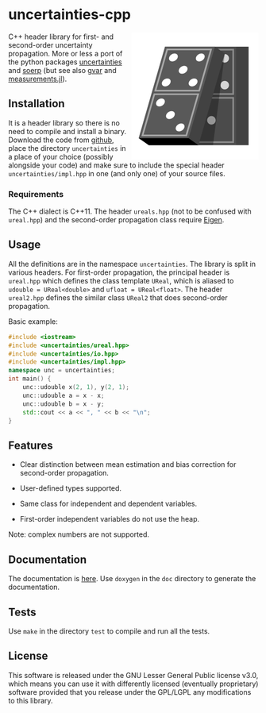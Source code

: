 <!-- \mainpage -->
# uncertainties-cpp

<img src="doc/uncertainties-cpp-512.png" width="128px" height="128px"
style="display: none;" />
<img src="uncertainties-cpp-512.png"
style="width: 256px; float: right; left-margin: 1em;" />

C++ header library for first- and second-order uncertainty propagation. More or
less a port of the python packages
[uncertainties](https://github.com/lebigot/uncertainties) and
[soerp](https://github.com/tisimst/soerp) (but see also
[gvar](https://github.com/gplepage/gvar) and
[measurements.jl](https://github.com/JuliaPhysics/Measurements.jl)).

## Installation

It is a header library so there is no need to compile and install a binary.
Download the code from
[github](https://github.com/Gattocrucco/uncertainties-cpp),
place the directory `uncertainties` in a place of your choice (possibly
alongside your code) and make sure to include the special header
`uncertainties/impl.hpp` in one (and only one) of your source files.

### Requirements

The C++ dialect is C++11. The header `ureals.hpp` (not to be confused with
`ureal.hpp`) and the second-order propagation class require
[Eigen](http://eigen.tuxfamily.org).

## Usage

All the definitions are in the namespace `uncertainties`. The library is split
in various headers. For first-order propagation, the principal header is
`ureal.hpp` which defines the class template `UReal`, which is aliased to
`udouble = UReal<double>` and `ufloat = UReal<float>`. The header `ureal2.hpp`
defines the similar class `UReal2` that does second-order propagation.

Basic example:
~~~cpp
#include <iostream>
#include <uncertainties/ureal.hpp>
#include <uncertainties/io.hpp>
#include <uncertainties/impl.hpp>
namespace unc = uncertainties;
int main() {
    unc::udouble x(2, 1), y(2, 1);
    unc::udouble a = x - x;
    unc::udouble b = x - y;
    std::cout << a << ", " << b << "\n";
}
~~~

## Features

* Clear distinction between mean estimation and bias correction for second-order propagation.

* User-defined types supported.

* Same class for independent and dependent variables.

* First-order independent variables do not use the heap.

Note: complex numbers are not supported.

## Documentation

The documentation is
[here](http://www.giacomopetrillo.com/software/uncertainties-cpp/doc/html). Use
`doxygen` in the `doc` directory to generate the documentation.

## Tests

Use `make` in the directory `test` to compile and run all the tests.

## License

This software is released under the GNU Lesser General Public license v3.0,
which means you can use it with differently licensed (eventually proprietary)
software provided that you release under the GPL/LGPL any modifications to this
library.
